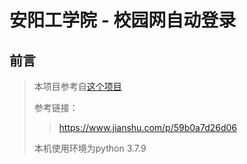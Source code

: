 # 安阳工学院 - 校园网自动登录

## 前言

> 本项目参考自[这个项目](https://github.com/1281926469/Ayit_Autologin_Campusnetwork) 
>
> 参考链接：
>
> > https://www.jianshu.com/p/59b0a7d26d06
>
> 本机使用环境为python 3.7.9


